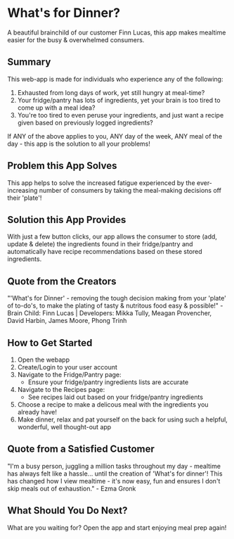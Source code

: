 # What's for Dinner? #
A beautiful brainchild of our customer Finn Lucas, this app makes mealtime easier for the busy & overwhelmed consumers.
<!--
> This material was originally posted [here](http://www.quora.com/What-is-Amazons-approach-to-product-development-and-product-management). It is reproduced here for posterities sake.

There is an approach called "working backwards" that is widely used at Amazon. They work backwards from the customer, rather than starting with an idea for a product and trying to bolt customers onto it. While working backwards can be applied to any specific product decision, using this approach is especially important when developing new products or features.

For new initiatives a product manager typically starts by writing an internal press release announcing the finished product. The target audience for the press release is the new/updated product's customers, which can be retail customers or internal users of a tool or technology. Internal press releases are centered around the customer problem, how current solutions (internal or external) fail, and how the new product will blow away existing solutions.

If the benefits listed don't sound very interesting or exciting to customers, then perhaps they're not (and shouldn't be built). Instead, the product manager should keep iterating on the press release until they've come up with benefits that actually sound like benefits. Iterating on a press release is a lot less expensive than iterating on the product itself (and quicker!).

If the press release is more than a page and a half, it is probably too long. Keep it simple. 3-4 sentences for most paragraphs. Cut out the fat. Don't make it into a spec. You can accompany the press release with a FAQ that answers all of the other business or execution questions so the press release can stay focused on what the customer gets. My rule of thumb is that if the press release is hard to write, then the product is probably going to suck. Keep working at it until the outline for each paragraph flows.

Oh, and I also like to write press-releases in what I call "Oprah-speak" for mainstream consumer products. Imagine you're sitting on Oprah's couch and have just explained the product to her, and then you listen as she explains it to her audience. That's "Oprah-speak", not "Geek-speak".

Once the project moves into development, the press release can be used as a touchstone; a guiding light. The product team can ask themselves, "Are we building what is in the press release?" If they find they're spending time building things that aren't in the press release (overbuilding), they need to ask themselves why. This keeps product development focused on achieving the customer benefits and not building extraneous stuff that takes longer to build, takes resources to maintain, and doesn't provide real customer benefit (at least not enough to warrant inclusion in the press release).
 -->

## Summary ##
  This web-app is made for individuals who experience any of the following:
  1. Exhausted from long days of work, yet still hungry at meal-time?
  2. Your fridge/pantry has lots of ingredients, yet your brain is too tired to come up with a meal idea?
  3. You're too tired to even peruse your ingredients, and just want a recipe given based on previously logged ingredients?

  If ANY of the above applies to you, ANY day of the week, ANY meal of the day - this app is the solution to all your problems!


## Problem this App Solves ##
  This app helps to solve the increased fatigue experienced by the ever-increasing number of consumers by taking the meal-making decisions off their 'plate'!

## Solution this App Provides ##
  With just a few button clicks, our app allows the consumer to store (add, update & delete) the ingredients found in their fridge/pantry and automatically have recipe recommendations based on these stored ingredients.

## Quote from the Creators ##
  "'What's for Dinner' - removing the tough decision making from your 'plate' of to-do's, to make the plating of tasty & nutritous food easy & possible!" - Brain Child: Finn Lucas | Developers: Mikka Tully, Meagan Provencher, David Harbin, James Moore, Phong Trinh

## How to Get Started ##
  1. Open the webapp
  2. Create/Login to your user account
  3. Navigate to the Fridge/Pantry page:
      * Ensure your fridge/pantry ingredients lists are accurate
  4. Navigate to the Recipes page:
      * See recipes laid out based on your fridge/pantry ingredients
  5. Choose a recipe to make a delicous meal with the ingredients you already have!
  6. Make dinner, relax and pat yourself on the back for using such a helpful, wonderful, well thought-out app

## Quote from a Satisfied Customer ##
  "I'm a busy person, juggling a million tasks throughout my day - mealtime has always felt like a hassle... until the creation of 'What's for dinner'! This has changed how I view mealtime - it's now easy, fun and ensures I don't skip meals out of exhaustion." - Ezma Gronk

## What Should You Do Next? ##
  What are you waiting for? Open the app and start enjoying meal prep again!
